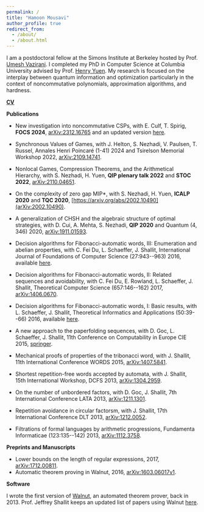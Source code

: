 ```yaml
---
permalink: /
title: "Hamoon Mousavi"
author_profile: true
redirect_from: 
  - /about/
  - /about.html
---
```


I am a postdoctoral fellow at the Simons Institute at Berkeley hosted by Prof. [Umesh Vazirani](https://people.eecs.berkeley.edu/~vazirani/). I completed my PhD in Computer Science at Columbia University advised by Prof. [Henry Yuen](https://www.henryyuen.net/). My research is focused on the interplay between quantum information and optimization particularly in the context of noncommutative polynomials, approximation algorithms, and hardness.

[**CV**](/files/cv.pdf)

**Publications**
+ New investigation into noncommutative CSPs, with E. Culf, T. Spirig, **FOCS 2024**, [arXiv:2312.16765](https://arxiv.org/abs/2312.16765) and an updated version [here](/files/new_investigations.pdf).

+ Synchronous Values of Games, with J. Helton, S. Nezhadi, V. Paulsen, T. Russel, Annales Henri Poincaré (1-41) 2024 and Tsirelson Memorial Workshop 2022, [arXiv:2109.14741](https://arxiv.org/abs/2109.14741).

+ Nonlocal Games, Compression Theorems, and the Arithmetical Hierarchy, with S. Nezhadi, H. Yuen, **QIP plenary talk 2022** and **STOC 2022**, [arXiv:2110.04651](https://arxiv.org/abs/2110.04651).

+ On the complexity of zero gap MIP*, with S. Nezhadi, H. Yuen, **ICALP 2020** and **TQC 2020**, [https://arxiv.org/abs/2002.10490](arXiv:2002.10490).

+ A generalization of CHSH and the algebraic structure of optimal strategies, with D. Cui, A. Mehta, S. Nezhadi, **QIP 2020** and Quantum (4, 346) 2020, [arXiv:1911.01593](https://arxiv.org/abs/1911.01593).


+ Decision algorithms for Fibonacci-automatic words, III: Enumeration and abelian properties, with C. Fei Du, L. Schaeffer, J. Shallit, International Journal of Foundations of Computer Science (27:943--963) 2016, available [here](https://www.worldscientific.com/doi/abs/10.1142/S0129054116500386?srsltid=AfmBOopcvvAYepum-7i2h_770fyc8YLEjg8_1MZ2PkuZRJXNjlcy7e1x).

+ Decision algorithms for Fibonacci-automatic words, II: Related sequences and avoidability, with C. Fei Du, E. Rowland, L. Schaeffer, J. Shallit, Theoretical Computer Science (657:146--162) 2017, [arXiv:1406.0670](https://arxiv.org/abs/1406.0670).

+ Decision algorithms for Fibonacci-automatic words, I: Basic results, with L. Schaeffer, J. Shallit, Theoretical Informatics and Applications (50:39--66) 2016, available [here](https://www.rairo-ita.org/articles/ita/abs/2016/01/ita160024/ita160024.html).

+ A new approach to the paperfolding sequences, with D. Goc, L. Schaeffer, J. Shallit, 11th Conference on Computability in Europe CIE 2015, [springer](https://link.springer.com/chapter/10.1007/978-3-319-20028-6_4).

+ Mechanical proofs of properties of the tribonacci word, with J. Shallit, 11th International Conference WORDS 2015, [arXiv:1407.5841](https://arxiv.org/abs/1407.5841).

+ Shortest repetition-free words accepted by automata, with J. Shallit, 15th International Workshop, DCFS 2013, [arXiv:1304.2959](https://arxiv.org/abs/1304.2959).

+ On the number of unbordered factors, with D. Goc, J. Shallit, 7th International Conference LATA 2013, [arXiv:1211.1301](https://arxiv.org/abs/1211.1301).

+ Repetition avoidance in circular factorsm, with J. Shallit, 17th International Conference DLT 2013, [arXiv:1212.0052](https://arxiv.org/abs/1212.0052).

+ Filtrations of formal languages by arithmetic progressions, Fundamenta Informaticae (123:135--142) 2013, [arXiv:1112.3758](https://arxiv.org/abs/1112.3758}{arXiv:1112.3758).

**Preprints and Manuscripts**
+ Lower bounds on the length of regular expressions, 2017, [arXiv:1712.00811](https://arxiv.org/abs/1712.00811v2).
+ Automatic theorem proving in Walnut, 2016, [arXiv:1603.06017v1](https://arxiv.org/abs/1603.06017}{arXiv:1603.06017v1).

**Software**

  I wrote the first version of [Walnut](https://github.com/hamousavi/Walnut), an automated theorem prover, back in 2013. Prof. Jeffrey Shallit keeps an updated list of papers using Walnut [here](https://cs.uwaterloo.ca/~shallit/walnut.html).
